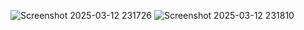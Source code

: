 ![Screenshot 2025-03-12 231726](https://github.com/user-attachments/assets/f6181d15-1615-49fb-9255-f32db9e74f56)
![Screenshot 2025-03-12 231810](https://github.com/user-attachments/assets/8555a334-96df-4280-b438-b60ffb48ebd5)
